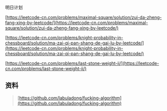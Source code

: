 明日计划

[https://leetcode-cn.com/problems/maximal-square/solution/zui-da-zheng-fang-xing-by-leetcode/](https://leetcode-cn.com/problems/maximal-square/solution/zui-da-zheng-fang-xing-by-leetcode/)

[https://leetcode-cn.com/problems/knight-probability-in-chessboard/solution/ma-zai-qi-pan-shang-de-gai-lu-by-leetcode/](https://leetcode-cn.com/problems/knight-probability-in-chessboard/solution/ma-zai-qi-pan-shang-de-gai-lu-by-leetcode/)

[https://leetcode-cn.com/problems/last-stone-weight-ii/](https://leetcode-cn.com/problems/last-stone-weight-ii/)



## 资料

> [https://github.com/labuladong/fucking-algorithm](https://github.com/labuladong/fucking-algorithm)



